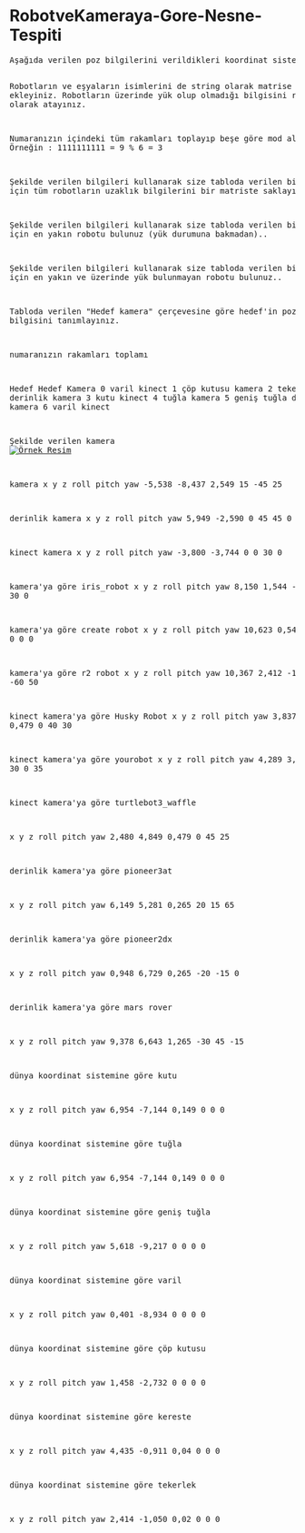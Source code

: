# RobotveKameraya-Gore-Nesne-Tespiti

<!DOCTYPE HTML PUBLIC "-//W3C//DTD HTML 4.0 Transitional//EN">
<html>
<head>
	<meta http-equiv="content-type" content="text/html; charset=utf-8"/>
	<meta name="generator" content="LibreOffice 7.0.2.2 (Linux)"/>
	<meta name="created" content="00:00:00"/>
	<meta name="changed" content="00:00:00"/>
	
</head>
<body lang="en-US" link="#000080" vlink="#800000" dir="ltr"><pre>
Aşağıda verilen poz bilgilerini verildikleri koordinat sistemlerine dikkat ederek matrislerde saklayınız. 

Robotların ve eşyaların isimlerini de string olarak matrise ekleyiniz.
Robotların üzerinde yük olup olmadığı bilgisini rastgele olarak atayınız. 



Numaranızın içindeki tüm rakamları toplayıp beşe göre mod alınız. Örneğin : 1111111111 = 9 % 6 = 3

Şekilde verilen bilgileri kullanarak size tabloda verilen bir hedef için 
tüm robotların uzaklık bilgilerini bir matriste saklayınız.

Şekilde verilen bilgileri kullanarak size tabloda verilen bir hedef için 
en yakın robotu bulunuz (yük durumuna bakmadan)..

Şekilde verilen bilgileri kullanarak size tabloda verilen bir hedef için 
en yakın ve üzerinde yük bulunmayan robotu bulunuz..

Tabloda verilen &quot;Hedef kamera&quot; çerçevesine göre 
hedef'in poz bilgisini tanımlayınız.



numaranızın rakamları toplamı 

Hedef	Hedef Kamera
0	varil	kinect
1	çöp kutusu	kamera
2	tekerlek	derinlik kamera
 3	 kutu	 kinect
 4	 tuğla	 kamera
 5	geniş tuğla 	 derinlik kamera
 6	 varil	 kinect





Şekilde verilen 
kamera 
<a href="#"><img src="http://edestek2.kocaeli.edu.tr/pluginfile.php/143391/mod_assign/intro/Gazebo_008.png" alt="Örnek Resim" /></a>

kamera
x	y	z	roll	pitch	yaw
-5,538	-8,437	2,549	15	-45	25

derinlik kamera
x	y	z	roll	pitch	yaw
5,949	-2,590	0	45	45	0


kinect kamera
x	y	z	roll	pitch	yaw
-3,800	-3,744	0	0	30	0




kamera'ya göre iris_robot
x	y	z	roll	pitch	yaw
8,150	1,544	-1,479
45	30	0




kamera'ya göre create robot
x	y	z	roll	pitch	yaw
10,623	0,544	-2,719
0	0	0



kamera'ya göre r2 robot
x	y	z	roll	pitch	yaw
10,367	2,412	-1,643
-45	-60	50



kinect kamera'ya göre Husky Robot
x	y	z	roll	pitch	yaw
3,837	-2,234	0,479
0	40	30



kinect kamera'ya göre yourobot
x	y	z	roll	pitch	yaw
4,289	3,189	0,479
30	0	35





kinect kamera'ya göre turtlebot3_waffle

x	y	z	roll	pitch	yaw
2,480	4,849	0,479
0	45	25



derinlik kamera'ya göre pioneer3at

x	y	z	roll	pitch	yaw
6,149	5,281	0,265
20	15	65



derinlik kamera'ya göre pioneer2dx

x	y	z	roll	pitch	yaw
0,948	6,729	0,265
-20	-15	0


derinlik kamera'ya göre mars rover

x	y	z	roll	pitch	yaw
9,378	6,643	1,265
-30	45	-15



dünya koordinat sistemine göre kutu

x	y	z	roll	pitch	yaw
6,954	-7,144	0,149
0	0	0


dünya koordinat sistemine göre tuğla

x	y	z	roll	pitch	yaw
6,954	-7,144	0,149
0	0	0


dünya koordinat sistemine göre geniş tuğla

x	y	z	roll	pitch	yaw
5,618	-9,217	0	0	0	0



dünya koordinat sistemine göre varil

x	y	z	roll	pitch	yaw
0,401	-8,934	0
0	0	0


dünya koordinat sistemine göre çöp kutusu

x	y	z	roll	pitch	yaw
1,458	-2,732	0
0	0	0



dünya koordinat sistemine göre kereste

x	y	z	roll	pitch	yaw
4,435	-0,911	0,04
0	0	0



dünya koordinat sistemine göre tekerlek

x	y	z	roll	pitch	yaw
2,414	-1,050	0,02
0	0	0
</pre>
</body>
</html>
